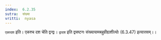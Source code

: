 ```yaml
---
index:  6.2.35
sutra:  संख्या
vritti:  nyasa
---
```


`एकादश` इति। एकश्च दश चेति द्वन्द्वः। `द्वादश` इति द्व्यष्टनः संख्यायामबहुव्रीह्यशीत्योः (6.3.47) इत्यात्तवम्।।

